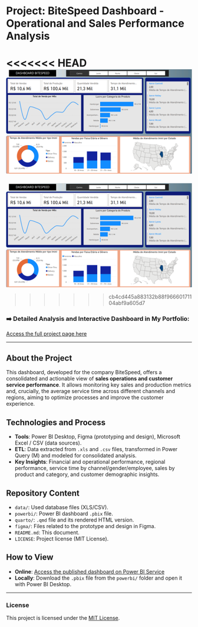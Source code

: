 # Project: BiteSpeed Dashboard - Operational and Sales Performance Analysis

<<<<<<< HEAD
![Thumbnail do Dashboard](Quarto/capa.png)
=======
![Dashboard Thumbnail](Quarto/capa.png)
>>>>>>> cb4cd445a883132b88f96660171104abf9a605d7

### ➡️ Detailed Analysis and Interactive Dashboard in My Portfolio:
[Access the full project page here](https://ferreiragabrielw.github.io/portfolio-gabriel/projetos/Dashboards/3DashboardBiteSpeed/Projeto3DA.html)

---

## About the Project

This dashboard, developed for the company BiteSpeed, offers a consolidated and actionable view of **sales operations and customer service performance**. It allows monitoring key sales and production metrics and, crucially, the average service time across different channels and regions, aiming to optimize processes and improve the customer experience.

## Technologies and Process

*   **Tools**: Power BI Desktop, Figma (prototyping and design), Microsoft Excel / CSV (data sources).
*   **ETL**: Data extracted from `.xls` and `.csv` files, transformed in Power Query (M) and modeled for consolidated analysis.
*   **Key Insights**: Financial and operational performance, regional performance, service time by channel/gender/employee, sales by product and category, and customer demographic insights.

## Repository Content

*   `data/`: Used database files (XLS/CSV).
*   `powerbi/`: Power BI dashboard `.pbix` file.
*   `quarto/`: `.qmd` file and its rendered HTML version.
*   `figma/`: Files related to the prototype and design in Figma.
*   `README.md`: This document.
*   `LICENSE`: Project license (MIT License).

## How to View

*   **Online**: [Access the published dashboard on Power BI Service](https://app.powerbi.com/groups/me/reports/3fd60242-5e84-4e13-a6e4-8c12c5b021cc/ReportSection?experience=power-bi)
*   **Locally**: Download the `.pbix` file from the `powerbi/` folder and open it with Power BI Desktop.

---

### License

This project is licensed under the [MIT License](LICENSE).
